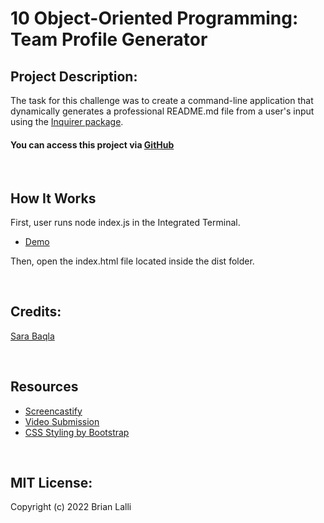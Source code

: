 # 10 Object-Oriented Programming: Team Profile Generator


## Project Description:
The task for this challenge was to create a command-line application that dynamically generates a professional README.md file from a user's input using the [Inquirer package](https://www.npmjs.com/package/inquirer).

#### You can access this project via [GitHub](https://github.com/BrianLalli/Professional-README-Generator)

<br>


## How It Works
First, user runs node index.js in the Integrated Terminal.
* [Demo](https://drive.google.com/file/d/1Swo9cV7wSfbTsDe7GlR2i436-waV3pGM/view?usp=sharing)

Then, open the index.html file located inside the dist folder.


<br>


## Credits:
[Sara Baqla](https://github.com/missatrox44)


<br>

## Resources
* [Screencastify](https://www.screencastify.com)
* [Video Submission](https://coding-boot-camp.github.io/full-stack/computer-literacy/video-submission-guide)
* [CSS Styling by Bootstrap](https://startbootstrap.com/)

<br>

## MIT License:

Copyright (c) 2022 Brian Lalli